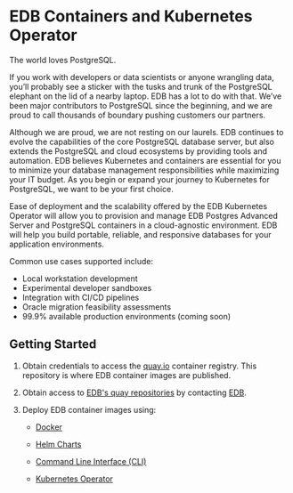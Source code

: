 # EDB Containers and Kubernetes Operator

The world loves PostgreSQL. 

If you work with developers or data scientists or anyone wrangling data, you’ll probably see a sticker with the tusks and trunk of the PostgreSQL elephant on the lid of a nearby laptop. EDB has a lot to do with that.  We’ve been major contributors to PostgreSQL since the beginning, and we are proud to call thousands of boundary pushing customers our partners.

Although we are proud, we are not resting on our laurels. EDB continues to evolve the capabilities of the core PostgreSQL database server, but also extends the PostgreSQL and cloud ecosystems by providing tools and automation.  EDB believes Kubernetes and containers are essential for you to minimize your database management responsibilities while maximizing your IT budget.  As you begin or expand your journey to Kubernetes for PostgreSQL, we want to be your first choice.

Ease of deployment and the scalability offered by the EDB Kubernetes Operator will allow you to provision and manage EDB Postgres Advanced Server and PostgreSQL containers in a cloud-agnostic environment. EDB will help you build portable, reliable, and responsive databases for your application environments.   

Common use cases supported include:
* Local workstation development
* Experimental developer sandboxes
* Integration with CI/CD pipelines
* Oracle migration feasibility assessments
* 99.9% available production environments (coming soon)


## Getting Started

1. Obtain credentials to access the  [quay.io](https://quay.io) container registry.  This repository is where EDB container images are published. 

1. Obtain access to [EDB's quay repositories](https://quay.io/organization/edb) by contacting [EDB](https://github.com/EnterpriseDB/edb-k8s-doc/issues/new?assignees=&labels=&template=quay-io-request-access.md&title=).

1. Deploy EDB container images using: 

   * [Docker](https://github.com/EnterpriseDB/edb-k8s-doc/tree/master/Docker)

   * [Helm Charts](https://github.com/EnterpriseDB/edb-k8s-doc/tree/master/k8s-helm)

   * [Command Line Interface (CLI)](https://github.com/EnterpriseDB/edb-k8s-doc/tree/master/k8s-CLI)

   * [Kubernetes Operator](https://github.com/EnterpriseDB/edb-k8s-doc/tree/master/k8s-operator)
